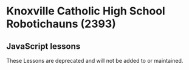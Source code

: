 # Knoxville Catholic High School Robotichauns (2393)
## JavaScript lessons

These Lessons are deprecated and will not be added to or maintained.
